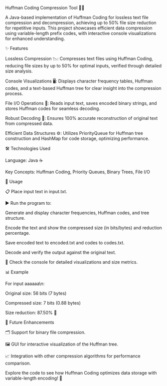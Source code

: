 Huffman Coding Compression Tool 📜💾

A Java-based implementation of Huffman Coding for lossless text file compression and decompression, achieving up to 50% file size reduction for repetitive inputs. This project showcases efficient data compression using variable-length prefix codes, with interactive console visualizations for enhanced understanding.

✨ Features





Lossless Compression 📉: Compresses text files using Huffman Coding, reducing file sizes by up to 50% for optimal inputs, verified through detailed size analysis.



Console Visualizations 🖥️: Displays character frequency tables, Huffman codes, and a text-based Huffman tree for clear insight into the compression process.



File I/O Operations 📂: Reads input text, saves encoded binary strings, and stores Huffman codes for seamless decoding.



Robust Decoding 🔄: Ensures 100% accurate reconstruction of original text from compressed data.



Efficient Data Structures ⚙️: Utilizes PriorityQueue for Huffman tree construction and HashMap for code storage, optimizing performance.

🛠️ Technologies Used





Language: Java ☕



Key Concepts: Huffman Coding, Priority Queues, Binary Trees, File I/O

🚀 Usage





📋 Place input text in input.txt.



▶️ Run the program to:





Generate and display character frequencies, Huffman codes, and tree structure.



Encode the text and show the compressed size (in bits/bytes) and reduction percentage.



Save encoded text to encoded.txt and codes to codes.txt.



Decode and verify the output against the original text.



👀 Check the console for detailed visualizations and size metrics.

📊 Example

For input aaaaaa\n:





Original size: 56 bits (7 bytes)



Compressed size: 7 bits (0.88 bytes)



Size reduction: 87.50% 🎉

🌟 Future Enhancements





🗂️ Support for binary file compression.



🖼️ GUI for interactive visualization of the Huffman tree.



📈 Integration with other compression algorithms for performance comparison.

Explore the code to see how Huffman Coding optimizes data storage with variable-length encoding! 🚀
